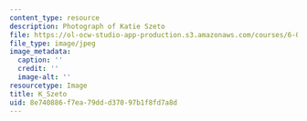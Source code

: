 ```yaml
---
content_type: resource
description: Photograph of Katie Szeto
file: https://ol-ocw-studio-app-production.s3.amazonaws.com/courses/6-041sc-probabilistic-systems-analysis-and-applied-probability-fall-2013/8e740886f7ea79ddd37097b1f8fd7a8d_K_Szeto.jpg
file_type: image/jpeg
image_metadata:
  caption: ''
  credit: ''
  image-alt: ''
resourcetype: Image
title: K_Szeto
uid: 8e740886-f7ea-79dd-d370-97b1f8fd7a8d
---
```

